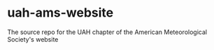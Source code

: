 # uah-ams-website
The source repo for the UAH chapter of the American Meteorological Society's website
